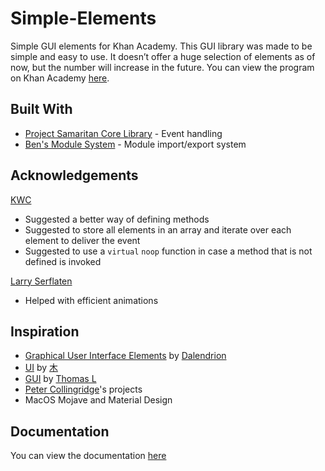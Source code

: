 # Simple-Elements
Simple GUI elements for Khan Academy. This GUI library was made to be simple and easy to use. It doesn’t offer a huge selection of elements as of now, but the number will increase in the future. You can view the program on Khan Academy [here](https://www.khanacademy.org/computer-programming/ps-elements/4892508239003648).

## Built With
 - [Project Samaritan Core Library](https://github.com/bhavjitChauhan/Project-Samaritan/blob/master/core-library.js) - Event handling
 - [Ben's Module System](https://www.khanacademy.org/cs/i/6070976254115840) - Module import/export system

## Acknowledgements
[KWC](https://www.khanacademy.org/profile/MKaelin368/)
- Suggested a better way of defining methods
- Suggested to store all elements in an array and iterate over each element to deliver the event
- Suggested to use a `virtual` `noop` function in case a method that is not defined is invoked

[Larry Serflaten](https://www.khanacademy.org/profile/LarrySerflaten)
- Helped with efficient animations

## Inspiration
- [Graphical User Interface Elements](https://www.khanacademy.org/computer-programming/graphical-user-interface-elements/4582505184231424) by [Dalendrion](https://www.khanacademy.org/profile/Dalendrion/)
- [UI](https://www.khanacademy.org/computer-programming/ui/2181435578) by [木](https://www.khanacademy.org/profile/humbleservant/)
- [GUI](https://www.khanacademy.org/computer-programming/gui/4904971019485184) by [Thomas L](https://www.khanacademy.org/profile/voidx/)
- [Peter Collingridge](https://www.khanacademy.org/profile/peterwcollingridge/)'s projects
- MacOS Mojave and Material Design

## Documentation
You can view the documentation [here](https://github.com/bhavjitChauhan/Simple-Elements/wiki)
